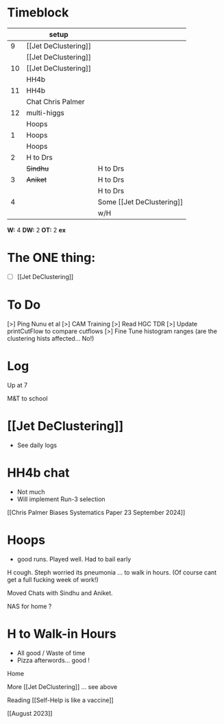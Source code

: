 # Timeblock

|     | setup                |                           |
| --- | -------------------- | ------------------------- |
| 9   | [[Jet DeClustering]] |                           |
|     | [[Jet DeClustering]] |                           |
| 10  | [[Jet DeClustering]] |                           |
|     | HH4b                 |                           |
| 11  | HH4b                 |                           |
|     | Chat Chris Palmer    |                           |
| 12  | multi-higgs          |                           |
|     | Hoops                |                           |
| 1   | Hoops                |                           |
|     | Hoops                |                           |
| 2   | H to Drs             |                           |
|     | ~~Sindhu~~           | H to Drs                  |
| 3   | ~~Aniket~~           | H to Drs                  |
|     |                      | H to Drs                  |
| 4   |                      | Some [[Jet DeClustering]] |
|     |                      | w/H                       |

**W:** 4 
**DW:** 2
**OT:** 2
**ex** 

# The ONE thing: 
- [ ] [[Jet DeClustering]]


# To Do
 [>] Ping Nunu et al
 [>] CAM Training
 [>] Read HGC TDR
 [>] Update printCutFlow to compare cutflows
 [>] Fine Tune histogram ranges (are the clustering hists affected... No!)


# Log

Up at 7 

M&T to school 

# [[Jet DeClustering]]
- See daily logs

# HH4b chat
- Not much 
- Will implement Run-3 selection

[[Chris Palmer Biases Systematics Paper 23 September 2024]]


# Hoops
- good runs. Played well.  Had to bail early

H cough. Steph worried its pneumonia ... to walk in hours. 
(Of course cant get a full fucking week of work!)


Moved Chats with Sindhu and Aniket.

NAS for home ? 

# H to Walk-in Hours
- All good / Waste of time
- Pizza afterwords... good ! 

Home

More [[Jet DeClustering]] ... see above

Reading [[Self-Help is like a vaccine]]

[[August 2023]]

